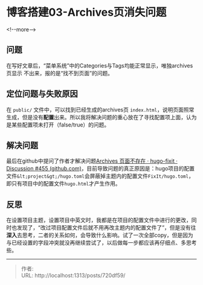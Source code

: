 # 博客搭建03-Archives页消失问题


&lt;!--more--&gt;


## 问题
在写好文章后，“菜单系统”中的Categories与Tags均能正常显示，唯独archives页显示
不出来，报的是“找不到页面”的问题。


## 定位问题与失败原因

在 `public/` 文件中，可以找到已经生成的archives页 `index.html`，说明页面照常生成，但是没有**配置**出来。所以我将解决问题的重心放在了寻找配置项上面，认为是某些配置项未打开（false/true）的问题。

## 解决问题

最后在github中提问了作者才解决问题[Archives 页面不存在 · hugo-fixit · Discussion #455 (github.com)](https://github.com/orgs/hugo-fixit/discussions/455)，目前导致问题的真正原因是：hugo项目的配置文件`&lt;project&gt;/hugo.toml`会屏蔽掉主题内的配置文件`FixIt/hugo.toml`，即只有项目中的配置文件`hugo.html`才产生作用。

## 反思

在设置项目主题，设置项目中英文时，我都是在项目的配置文件中进行的更改，同时也发现了，“改过项目配置文件后就不用再改主题内的配置文件了”，但是没有往**深入**去思考，二者的关系如何，会导致什么影响。试了一次全部copy，但是因为与已经设置的字段冲突就没再继续尝试了，以后做每一步都应该再仔细点、多思考些。


---

> 作者:   
> URL: http://localhost:1313/posts/720df59/  

